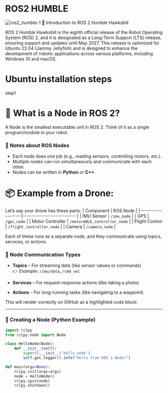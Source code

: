 # ROS2 HUMBLE


![ros2_humble-1](https://github.com/user-attachments/assets/dc94eda2-53d9-43d9-91d7-1c367b4f40df)
🚀 Introduction to ROS 2 Humble Hawksbill

ROS 2 Humble Hawksbill is the eighth official release of the Robot Operating System (ROS) 2, and it is designated as a Long-Term Support (LTS) release, ensuring support and updates until May 2027. This release is optimized for Ubuntu 22.04 (Jammy Jellyfish) and is designed to enhance the development of robotic applications across various platforms, including Windows 10 and macOS.

#  Ubuntu installation steps 
step1

# 🧠 What is a Node in ROS 2?
A Node is the smallest executable unit in ROS 2. Think of it as a single program/module in your robot.
### 🔧 Notes about ROS Nodes

- Each node does one job (e.g., reading sensors, controlling motors, etc.).
- Multiple nodes can run simultaneously and communicate with each other.
- Nodes can be written in **Python** or **C++**.
# 📦 Example from a Drone:
Let’s say your drone has these parts:
| Component         | ROS Node                  |
|-------------------|---------------------------|
| IMU Sensor        | `/imu_node`               |
| GPS               | `/gps_node`               |
| Motor Controller  | `/motorABLE_controller_node` |
| Flight Control    | `/flight_controller_node` |
| Camera            | `/camera_node`            |


Each of these runs as a separate node, and they communicate using topics, services, or actions.
### 💬 Node Communication Types

- **Topics** – For streaming data (like sensor values or commands)  
  👉 *Example:* `/imu/data`, `/cmd_vel`

- **Services** – For request-response actions (like taking a photo)

- **Actions** – For long-running tasks (like navigating to a waypoint)

This will render correctly on GitHub as a highlighted code block:

---

### 🔧 Creating a Node (Python Example)

```python
import rclpy
from rclpy.node import Node

class HelloNode(Node):
    def __init__(self):
        super().__init__('hello_node')
        self.get_logger().info("Hello from ROS 2 Node!")

def main(args=None):
    rclpy.init(args=args)
    node = HelloNode()
    rclpy.spin(node)
    rclpy.shutdown()

